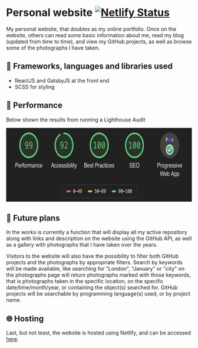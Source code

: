 # Personal website [![Netlify Status](https://api.netlify.com/api/v1/badges/a9571ff7-1655-49c0-accf-16fde0d8d8d2/deploy-status)](https://app.netlify.com/sites/p-rut/deploys)

My personal website, that doubles as my online portfolio.
Once on the website, others can read some basic information about me, read my blog (updated from time to time), and view my GitHub projects, as well as browse some of the photographs I have taken.

## :open_file_folder: Frameworks, languages and libraries used
* ReactJS and GatsbyJS at the front end
* SCSS for styling

## :rocket: Performance
Below shown the results from running a Lighthouse Audit&nbsp;

<img src="src/assets/images/lighthouse.png" height="200" />

## :date: Future plans
In the works is currently a function that will display all my active repository along with links and description on the website using the GitHub API, as well as a gallery with photographs that I have taken over the years.

Visitors to the website will also have the possibility to filter both GitHub projects and the photographs by appropriate filters. Search by keywords will be made available, like searching for "London", "January" or "city" on the photographs page will return photographs marked with those keywords, that is photographs taken in the specific location, on the specific date/time/month/year, or containing the object(s) searched for. GitHub projects will be searchable by programming language(s) used, or by project name.

## :globe_with_meridians: Hosting
Last, but not least, the website is hosted using Netlify, and can be accessed [here](https://piotr-rutkowski.com).
